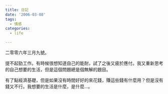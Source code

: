 ```yaml
---
title: 日記
date: '2006-03-08'
tags:
  - 情感
categories:
  - life

---
```

二零零六年三月九號。  
  
提不起勁工作。有時候很想知道自己的能耐，試了之後又疲於應付。我又重新思考的自己想要的生活，但是這個問題總是個無解的題目。  
  
有了點經濟基礎，但是如果沒有時間好好的來花錢，賺這些錢有什麼用？但是沒有錢又不行。我想要的生活是什麼，是什麼…。